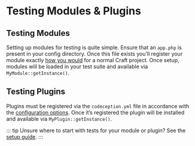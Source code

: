 # Testing Modules & Plugins

## Testing Modules

Setting up modules for testing is quite simple. Ensure that an `app.php` is present in your config directory. Once this file exists you’ll register your module exactly [how you would](../../extend/module-guide.md) for a normal Craft project. Once setup, modules will be loaded in your test suite and available via `MyModule::getInstance()`.

## Testing Plugins

Plugins must be registered via the `codeception.yml` file in accordance with the [configuration options](../framework/config-options.md#plugins). Once it’s registered the plugin will be installed and available via
`MyPlugin::getInstance()`.

::: tip
Unsure where to start with tests for your module or plugin? See the [setup guide](setup.md).
:::
